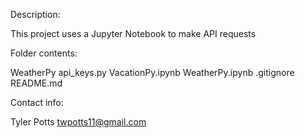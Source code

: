 Description:

This project uses a Jupyter Notebook to make API requests

Folder contents:

WeatherPy
    api_keys.py
    VacationPy.ipynb
    WeatherPy.ipynb
.gitignore
README.md

Contact info:

Tyler Potts
twpotts11@gmail.com
